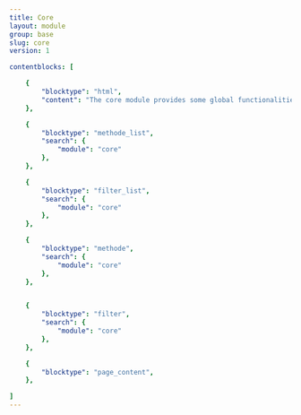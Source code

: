 ```yaml
---
title: Core
layout: module
group: base
slug: core
version: 1

contentblocks: [

	{
		"blocktype": "html",
		"content": "The core module provides some global functionalities like the actions and filters, the state and state actions and some helpers."
	},

	{
		"blocktype": "methode_list",
		"search": {
			"module": "core"
		},
	},

	{
		"blocktype": "filter_list",
		"search": {
			"module": "core"
		},
	},

	{
		"blocktype": "methode",
		"search": {
			"module": "core"
		},
	},


	{
		"blocktype": "filter",
		"search": {
			"module": "core"
		},
	},

	{
		"blocktype": "page_content",
	},

]
---
```

